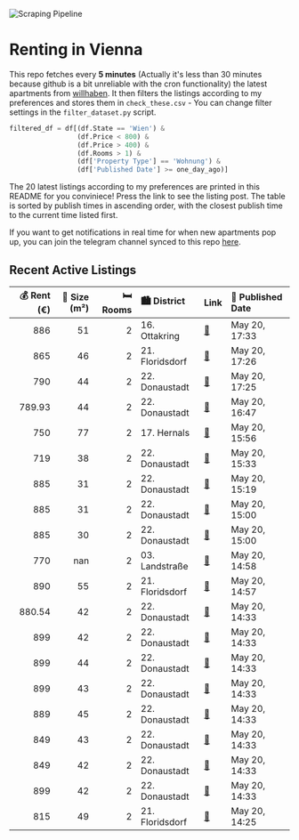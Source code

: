 ![Scraping Pipeline](https://github.com/AthomsG/renting-in-vienna/actions/workflows/run_pipeline.yml/badge.svg)


# Renting in Vienna

This repo fetches every **5 minutes** (Actually it's less than 30 minutes because github is a bit unreliable with the cron functionality) the latest apartments from [willhaben](https://www.willhaben.at/).
It then filters the listings according to my preferences and stores them in `check_these.csv` - You can change filter settings in the `filter_dataset.py` script.

```python
filtered_df = df[(df.State == 'Wien') & 
                 (df.Price < 800) &
                 (df.Price > 400) &
                 (df.Rooms > 1) &
                 (df['Property Type'] == 'Wohnung') &
                 (df['Published Date'] >= one_day_ago)]
```

The 20 latest listings according to my preferences are printed in this README for you conviniece! Press the link to see the listing post.
The table is sorted by publish times in ascending order, with the closest publish time to the current time listed first.

If you want to get notifications in real time for when new apartments pop up, you can join the telegram channel synced to this repo [here](https://t.me/+1HPAYOf5BSsyNTlk).

## Recent Active Listings

|   💰 Rent (€) |   📏 Size (m²) |   🛏️ Rooms | 🏙️ District     | Link                                                                                                                                                                                                                                    | 📅 Published Date   |
|-------------:|--------------:|-----------:|:----------------|:----------------------------------------------------------------------------------------------------------------------------------------------------------------------------------------------------------------------------------------|:-------------------|
|       886    |            51 |          2 | 16. Ottakring   | [🔗](https://www.willhaben.at/iad/immobilien/d/mietwohnungen/wien/wien-1160-ottakring/2-zimmer-wohnung-im-16.-bezirk-in-ruhiger-lage-sowie-zentrumnah-1174305286/)                                                                       | May 20, 17:33      |
|       865    |            46 |          2 | 21. Floridsdorf | [🔗](https://www.willhaben.at/iad/immobilien/d/mietwohnungen/wien/wien-1210-floridsdorf/moderne-neubauwohnung-mit-innenhof-balkon-und-abstellraum-nahe-s-bahn-jedlersdorf-stra%C3%9Fenbahn-26-und-scn%21-1694025998/)                    | May 20, 17:26      |
|       790    |            44 |          2 | 22. Donaustadt  | [🔗](https://www.willhaben.at/iad/immobilien/d/mietwohnungen/wien/wien-1220-donaustadt/charmante-2-zimmer-wohnung-mit-freifl%C3%A4che-in-ruhiger-lage---ab-01.08.2025%21-1100301109/)                                                    | May 20, 17:25      |
|       789.93 |            44 |          2 | 22. Donaustadt  | [🔗](https://www.willhaben.at/iad/immobilien/d/mietwohnungen/wien/wien-1220-donaustadt/pog-81---hochwertige-ausstattung-ruhelage-nahe-kagraner-platz-und-top-grundriss%21-ab-august-2025---jetzt-anfragen-1424305801/)                   | May 20, 16:47      |
|       750    |            77 |          2 | 17. Hernals     | [🔗](https://www.willhaben.at/iad/immobilien/d/mietwohnungen/wien/wien-1170-hernals/erstbezug---sanierte-2-zimmer-wohnung-mit-separater-k%C3%BCche-und-kellerabteil-im-1.-stock-ohne-lift---n%C3%A4he-lidlpark---unbefristet-947146560/) | May 20, 15:56      |
|       719    |            38 |          2 | 22. Donaustadt  | [🔗](https://www.willhaben.at/iad/immobilien/d/mietwohnungen/wien/wien-1220-donaustadt/ab-01.06.2025---genochplatz---kompakte-singlewohnung-mit-loggia-im-7.stock-1691822508/)                                                           | May 20, 15:33      |
|       885    |            31 |          2 | 22. Donaustadt  | [🔗](https://www.willhaben.at/iad/immobilien/d/mietwohnungen/wien/wien-1220-donaustadt/musicflats---wohnen-wo-musik-entsteht---n%C3%A4he-u1-station-neue-donau-1033840439/)                                                              | May 20, 15:19      |
|       885    |            31 |          2 | 22. Donaustadt  | [🔗](https://www.willhaben.at/iad/immobilien/d/mietwohnungen/wien/wien-1220-donaustadt/musicflats---wohnen-wo-musik-entsteht---n%C3%A4he-u1-station-neue-donau-1702275209/)                                                              | May 20, 15:00      |
|       885    |            30 |          2 | 22. Donaustadt  | [🔗](https://www.willhaben.at/iad/immobilien/d/mietwohnungen/wien/wien-1220-donaustadt/musicflats---wohnen-wo-musik-entsteht---n%C3%A4he-u1-station-neue-donau-1720691876/)                                                              | May 20, 15:00      |
|       770    |           nan |          2 | 03. Landstraße  | [🔗](https://www.willhaben.at/iad/immobilien/d/mietwohnungen/wien/wien-1030-landstra%C3%9Fe/wohnen-im-zentrum---mit-blick-zum-%22schweizergarten%22-1310582384/)                                                                         | May 20, 14:58      |
|       890    |            55 |          2 | 21. Floridsdorf | [🔗](https://www.willhaben.at/iad/immobilien/d/mietwohnungen/wien/wien-1210-floridsdorf/2-zimmer-wohnung-mit-7-m%C2%B2-hofseitigem-balkon-802042661/)                                                                                    | May 20, 14:57      |
|       880.54 |            42 |          2 | 22. Donaustadt  | [🔗](https://www.willhaben.at/iad/immobilien/d/mietwohnungen/wien/wien-1220-donaustadt/moderne-2-zi-wohnung-mit-garten-provisionsfrei---nahe-u1-1146838011/)                                                                             | May 20, 14:33      |
|       899    |            42 |          2 | 22. Donaustadt  | [🔗](https://www.willhaben.at/iad/immobilien/d/mietwohnungen/wien/wien-1220-donaustadt/moderne-2-zi-wohnung-mit-balkon-provisionsfrei---nahe-u2-2133295050/)                                                                             | May 20, 14:33      |
|       899    |            44 |          2 | 22. Donaustadt  | [🔗](https://www.willhaben.at/iad/immobilien/d/mietwohnungen/wien/wien-1220-donaustadt/moderne-2-zi-wohnung-mit-garten-provisionsfrei---nahe-u1-816218305/)                                                                              | May 20, 14:33      |
|       899    |            43 |          2 | 22. Donaustadt  | [🔗](https://www.willhaben.at/iad/immobilien/d/mietwohnungen/wien/wien-1220-donaustadt/moderne-2-zi-wohnung-mit-terrasse-provisionsfrei---nahe-u1-1363754117/)                                                                           | May 20, 14:33      |
|       889    |            45 |          2 | 22. Donaustadt  | [🔗](https://www.willhaben.at/iad/immobilien/d/mietwohnungen/wien/wien-1220-donaustadt/moderne-2-zi-wohnung-mit-balkon-provisionsfrei---nahe-u1-1039812629/)                                                                             | May 20, 14:33      |
|       849    |            43 |          2 | 22. Donaustadt  | [🔗](https://www.willhaben.at/iad/immobilien/d/mietwohnungen/wien/wien-1220-donaustadt/moderne-2-zi-wohnung-mit-balkon-provisionsfrei---nahe-u1-2065737265/)                                                                             | May 20, 14:33      |
|       849    |            42 |          2 | 22. Donaustadt  | [🔗](https://www.willhaben.at/iad/immobilien/d/mietwohnungen/wien/wien-1220-donaustadt/moderne-2-zi-wohnung-mit-balkon-provisionsfrei---nahe-u1-1259780440/)                                                                             | May 20, 14:33      |
|       899    |            42 |          2 | 22. Donaustadt  | [🔗](https://www.willhaben.at/iad/immobilien/d/mietwohnungen/wien/wien-1220-donaustadt/moderne-2-zi-wohnung-mit-balkon-provisionsfrei---nahe-u2-1761423673/)                                                                             | May 20, 14:33      |
|       815    |            49 |          2 | 21. Floridsdorf | [🔗](https://www.willhaben.at/iad/immobilien/d/mietwohnungen/wien/wien-1210-floridsdorf/tolle-neubau-wohnung-mit-loggia-nahe-s-bahn-jedlersdorf-stra%C3%9Fenbahn-26-und-scn-mit-einbauk%C3%BCche%21-2140209860/)                         | May 20, 14:25      |
